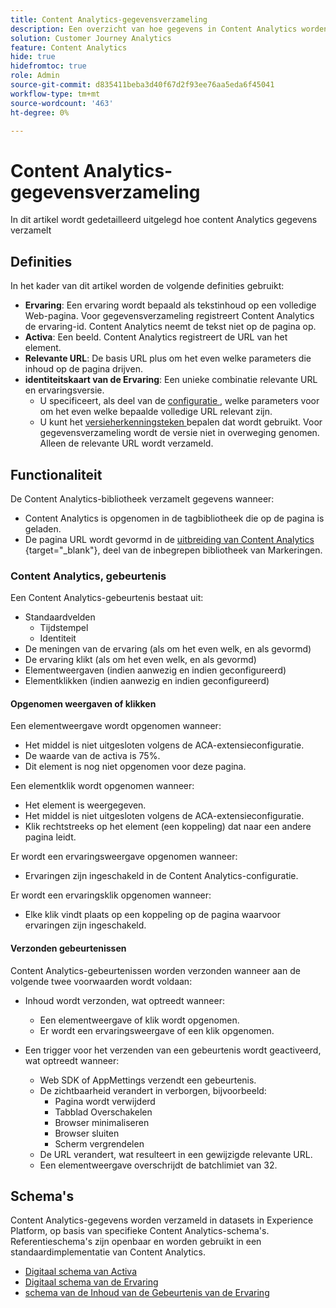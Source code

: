 ```yaml
---
title: Content Analytics-gegevensverzameling
description: Een overzicht van hoe gegevens in Content Analytics worden verzameld
solution: Customer Journey Analytics
feature: Content Analytics
hide: true
hidefromtoc: true
role: Admin
source-git-commit: d835411beba3d40f67d2f93ee76aa5eda6f45041
workflow-type: tm+mt
source-wordcount: '463'
ht-degree: 0%

---
```



# Content Analytics-gegevensverzameling

In dit artikel wordt gedetailleerd uitgelegd hoe content Analytics gegevens verzamelt


## Definities

In het kader van dit artikel worden de volgende definities gebruikt:

* **Ervaring**: Een ervaring wordt bepaald als tekstinhoud op een volledige Web-pagina. Voor gegevensverzameling registreert Content Analytics de ervaring-id. Content Analytics neemt de tekst niet op de pagina op.
* **Activa**: Een beeld. Content Analytics registreert de URL van het element.
* **Relevante URL**: De basis URL plus om het even welke parameters die inhoud op de pagina drijven.
* **identiteitskaart van de Ervaring**: Een unieke combinatie relevante URL en ervaringsversie.
   * U specificeert, als deel van de [ configuratie ](configuration.md), welke parameters voor om het even welke bepaalde volledige URL relevant zijn.
   * U kunt het [ versieherkenningsteken ](manual.md#versioning) bepalen dat wordt gebruikt. Voor gegevensverzameling wordt de versie niet in overweging genomen. Alleen de relevante URL wordt verzameld.

## Functionaliteit

De Content Analytics-bibliotheek verzamelt gegevens wanneer:

* Content Analytics is opgenomen in de tagbibliotheek die op de pagina is geladen.
* De pagina URL wordt gevormd in de [ uitbreiding van Content Analytics ](https://experienceleague.adobe.com/en/docs/experience-platform/tags/extensions/client/content-analytics/overview) {target="_blank"}, deel van de inbegrepen bibliotheek van Markeringen.


### Content Analytics, gebeurtenis

Een Content Analytics-gebeurtenis bestaat uit:

* Standaardvelden
   * Tijdstempel
   * Identiteit
* De meningen van de ervaring (als om het even welk, en als gevormd)
* De ervaring klikt (als om het even welk, en als gevormd)
* Elementweergaven (indien aanwezig en indien geconfigureerd)
* Elementklikken (indien aanwezig en indien geconfigureerd)

#### Opgenomen weergaven of klikken

Een elementweergave wordt opgenomen wanneer:

* Het middel is niet uitgesloten volgens de ACA-extensieconfiguratie.
* De waarde van de activa is 75%.
* Dit element is nog niet opgenomen voor deze pagina.

Een elementklik wordt opgenomen wanneer:

* Het element is weergegeven.
* Het middel is niet uitgesloten volgens de ACA-extensieconfiguratie.
* Klik rechtstreeks op het element (een koppeling) dat naar een andere pagina leidt.

Er wordt een ervaringsweergave opgenomen wanneer:

* Ervaringen zijn ingeschakeld in de Content Analytics-configuratie.

Er wordt een ervaringsklik opgenomen wanneer:

* Elke klik vindt plaats op een koppeling op de pagina waarvoor ervaringen zijn ingeschakeld.


#### Verzonden gebeurtenissen

Content Analytics-gebeurtenissen worden verzonden wanneer aan de volgende twee voorwaarden wordt voldaan:

* Inhoud wordt verzonden, wat optreedt wanneer:

   * Een elementweergave of klik wordt opgenomen.
   * Er wordt een ervaringsweergave of een klik opgenomen.

* Een trigger voor het verzenden van een gebeurtenis wordt geactiveerd, wat optreedt wanneer:

   * Web SDK of AppMettings verzendt een gebeurtenis.
   * De zichtbaarheid verandert in verborgen, bijvoorbeeld:
      * Pagina wordt verwijderd
      * Tabblad Overschakelen
      * Browser minimaliseren
      * Browser sluiten
      * Scherm vergrendelen
   * De URL verandert, wat resulteert in een gewijzigde relevante URL.
   * Een elementweergave overschrijdt de batchlimiet van 32.


## Schema&#39;s

Content Analytics-gegevens worden verzameld in datasets in Experience Platform, op basis van specifieke Content Analytics-schema&#39;s. Referentieschema&#39;s zijn openbaar en worden gebruikt in een standaardimplementatie van Content Analytics.

* [ Digitaal schema van Activa ](https://github.com/adobe/xdm/blob/master/components/classes/digital-asset.schema.json)
* [ Digitaal schema van de Ervaring ](https://github.com/adobe/xdm/blob/master/components/classes/digital-experience.schema.json)
* [ schema van de Inhoud van de Gebeurtenis van de Ervaring ](https://github.com/adobe/xdm/blob/master/components/fieldgroups/experience-event/experienceevent-content.schema.json)
